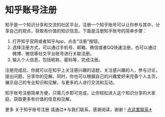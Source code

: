 # 知乎账号注册

知乎是一个知识分享和交流的社区平台，注册一个知乎账号可以让你参与其中，分享自己的观点，获取有价值的知识信息。下面是注册知乎账号的简单步骤：

1. 打开知乎官网或者知乎App，点击“注册”按钮。
2. 选择注册方式，可以通过手机号、邮箱、微信或者QQ快速注册，也可以通过微博、微信等社交平台账号进行关联注册。
3. 输入个人信息，包括昵称、密码等，完成注册。

注册完成后，你就可以在知乎上关注感兴趣的话题，关注感兴趣的人，参与讨论，提出问题，分享你的见解。同时，你也可以根据自己的兴趣爱好来完善个人主页，展示自己的专业知识和见解，与更多的人进行交流和互动。

知乎账号注册简单方便，只需几步即可完成，让你轻松进入这个知识分享的大家庭，获取更多有价值的信息和见解。

更多 关于知乎账号注册 请通过✈与我们联系，感谢阅读，谢谢！[点这里联系✈](https://t.me/lm66bot)